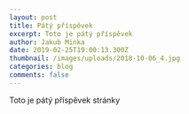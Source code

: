 ```yaml
---
layout: post
title: Pátý příspěvek
excerpt: Toto je pátý příspěvek
author: Jakub Minka
date: 2019-02-25T19:00:13.300Z
thumbnail: /images/uploads/2018-10-06_4.jpg
categories: blog
comments: false
---
```


Toto je pátý příspěvek stránky
